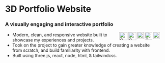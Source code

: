 # 3D Portfolio Website
### A visually engaging and interactive portfolio
[<img align="right" alt="C" width="22px" src="https://www.mycplus.com/mycplus/wp-content/uploads/2008/09/JavaScript.png" />][js][<img align="right" alt="C" width="24px" src="https://www.w3.org/html/logo/downloads/HTML5_Badge_512.png" />][html][<img align="right" alt="C" width="22px" src="https://camo.githubusercontent.com/119b29ca4b9d31cf3969a94eb57fcfbbea0879b493c09c89dc6d4b7fb9e0dc37/68747470733a2f2f63646e2e776f726c64766563746f726c6f676f2e636f6d2f6c6f676f732f6373732d332e737667" />][css][<img align="right" alt="C" width="26px" src="https://upload.wikimedia.org/wikipedia/commons/thumb/a/a7/React-icon.svg/2300px-React-icon.svg.png" />][react] 
[<img align="right" alt="C" width="26px" src="https://upload.wikimedia.org/wikipedia/commons/thumb/f/f1/Vitejs-logo.svg/2078px-Vitejs-logo.svg.png" />][vite]
- Modern, clean, and responsive website built to showcase my experiences and projects.
- Took on the project to gain greater knowledge of creating a website from scratch, and build familiarity with frontend.
- Built using three.js, react, node, html, & tailwindcss.


[js]: https://javascript.com/
[html]: https://www.w3.org/standards/webdesign/htmlcss
[css]: https://www.w3.org/Style/CSS/Overview.en.html/
[react]: https://react.dev/
[vite]: https://vitejs.dev/